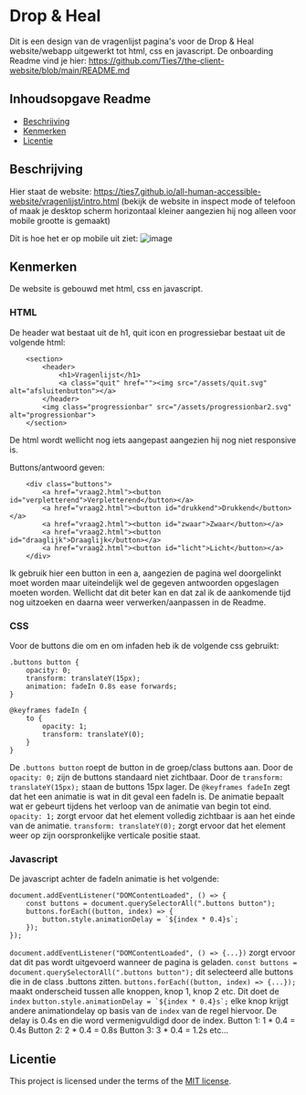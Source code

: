 # Drop & Heal

Dit is een design van de vragenlijst pagina's voor de Drop & Heal website/webapp uitgewerkt tot html, css en javascript.
De onboarding Readme vind je hier: https://github.com/Ties7/the-client-website/blob/main/README.md



## Inhoudsopgave Readme

  * [Beschrijving](#beschrijving)
  * [Kenmerken](#kenmerken)
  * [Licentie](#licentie)

## Beschrijving

Hier staat de website: https://ties7.github.io/all-human-accessible-website/vragenlijst/intro.html
(bekijk de website in inspect mode of telefoon of maak je desktop scherm horizontaal kleiner aangezien hij nog alleen voor mobile grootte is gemaakt)

Dit is hoe het er op mobile uit ziet:
![image](https://github.com/user-attachments/assets/7960978c-35be-4644-9c0c-45aaa4af43b0)





<!-- In de Beschrijving staat hoe je project er uit ziet, hoe het werkt en wat je er mee kan. -->
<!-- Voeg een mooie poster visual toe 📸 -->
<!-- Voeg een link toe naar Github Pages 🌐-->

## Kenmerken

De website is gebouwd met html, css en javascript.

### HTML
De header wat bestaat uit de h1, quit icon en progressiebar bestaat uit de volgende html:
```
    <section>
        <header>
            <h1>Vragenlijst</h1>
            <a class="quit" href=""><img src="/assets/quit.svg" alt="afsluitenbutton"></a>
        </header>
        <img class="progressionbar" src="/assets/progressionbar2.svg" alt="progressionbar">
    </section>
```
De html wordt wellicht nog iets aangepast aangezien hij nog niet responsive is.

Buttons/antwoord geven:
```
    <div class="buttons">
        <a href="vraag2.html"><button id="verpletterend">Verpletterend</button></a>
        <a href="vraag2.html"><button id="drukkend">Drukkend</button></a>
        <a href="vraag2.html"><button id="zwaar">Zwaar</button></a>
        <a href="vraag2.html"><button id="draaglijk">Draaglijk</button></a>
        <a href="vraag2.html"><button id="licht">Licht</button></a>
    </div>
```
Ik gebruik hier een button in een a, aangezien de pagina wel doorgelinkt moet worden maar uiteindelijk wel de gegeven antwoorden opgeslagen moeten worden. Wellicht dat dit beter kan en dat zal ik de aankomende tijd nog uitzoeken en daarna weer verwerken/aanpassen in de Readme.

### CSS
Voor de buttons die om en om infaden heb ik de volgende css gebruikt:
```
.buttons button {
    opacity: 0;
    transform: translateY(15px);
    animation: fadeIn 0.8s ease forwards;
}

@keyframes fadeIn {
    to {
        opacity: 1;
        transform: translateY(0);
    }
}
```
De ```.buttons button``` roept de button in de groep/class buttons aan. Door de ```opacity: 0;``` zijn de buttons standaard niet zichtbaar. Door de ```transform: translateY(15px);``` staan de buttons 15px lager.
De ```@keyframes fadeIn``` zegt dat het een animatie is wat in dit geval een fadeIn is. De animatie bepaalt wat er gebeurt tijdens het verloop van de animatie van begin tot eind. ```opacity: 1;``` zorgt ervoor dat het element volledig zichtbaar is aan het einde van de animatie. ```transform: translateY(0);``` zorgt ervoor dat het element weer op zijn oorspronkelijke verticale positie staat.

### Javascript
De javascript achter de fadeIn animatie is het volgende:
```
document.addEventListener("DOMContentLoaded", () => {
    const buttons = document.querySelectorAll(".buttons button");
    buttons.forEach((button, index) => {
        button.style.animationDelay = `${index * 0.4}s`;
    });
});
```
```document.addEventListener("DOMContentLoaded", () => {...})``` zorgt ervoor dat dit pas wordt uitgevoerd wanneer de pagina is geladen.
```const buttons = document.querySelectorAll(".buttons button");``` dit selecteerd alle buttons die in de class .buttons zitten.
```buttons.forEach((button, index) => {...});``` maakt onderscheid tussen alle knoppen, knop 1, knop 2 etc. Dit doet de ```index```
```button.style.animationDelay = `${index * 0.4}s`;``` elke knop krijgt andere animationdelay op basis van de ```index``` van de regel hiervoor. De delay is 0.4s en die word vermenigvuldigd door de index. 
Button 1: 1 * 0.4 = 0.4s
Button 2: 2 * 0.4 = 0.8s
Button 3: 3 * 0.4 = 1.2s   etc...

## Licentie

This project is licensed under the terms of the [MIT license](./LICENSE).
